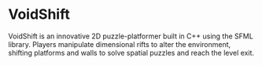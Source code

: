 # VoidShift
VoidShift is an innovative 2D puzzle-platformer built in C++ using the SFML library. Players manipulate dimensional rifts to alter the environment, shifting platforms and walls to solve spatial puzzles and reach the level exit.
